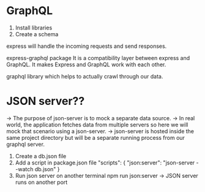 # GraphQL

1. Install libraries
2. Create a schema

express will handle the incoming requests and send responses.

express-graphql package
It is a compatibility layer between express and GraphQL.
It makes Express and GraphQL work with each other.

graphql library which helps to actually crawl through our data.

# JSON server??

-> The purpose of json-server is to mock a separate data source.
-> In real world, the application fetches data from multiple servers so here we will mock that scenario using a json-server.
-> json-server is hosted inside the same project directory but will be a separate running process from our graphql server.

1. Create a db.json file
2. Add a script in package.json file
   "scripts": {
   "json:server": "json-server --watch db.json"
   }
3. Run json server on another terminal npm run json:server -> JSON server runs on another port
